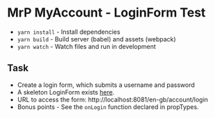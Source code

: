 # MrP MyAccount - LoginForm Test

* ```yarn install``` - Install dependencies
* ```yarn build``` - Build server (babel) and assets (webpack)
* ```yarn watch``` - Watch files and run in development

## Task

* Create a login form, which submits a username and password
* A skeleton LoginForm exists [here](src/app/components/LoginForm/LoginForm.js).
* URL to access the form: http://localhost:8081/en-gb/account/login
* Bonus points - See the `onLogin` function declared in propTypes. 
